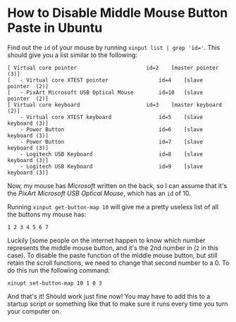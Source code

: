 # How to Disable Middle Mouse Button Paste in Ubuntu

Find out the `id` of your mouse by running `xinput list | grep 'id='`. This should give you a list similar to the following:

	[ Virtual core pointer                    	id=2	[master pointer  (3)]
	[   - Virtual core XTEST pointer              	id=4	[slave  pointer  (2)]
	[   - PixArt Microsoft USB Optical Mouse      	id=10	[slave  pointer  (2)]
	[ Virtual core keyboard                   	id=3	[master keyboard (2)]
		- Virtual core XTEST keyboard             	id=5	[slave  keyboard (3)]
		- Power Button                            	id=6	[slave  keyboard (3)]
		- Power Button                            	id=7	[slave  keyboard (3)]
		- Logitech USB Keyboard                   	id=8	[slave  keyboard (3)]
		- Logitech USB Keyboard                   	id=9	[slave  keyboard (3)]

Now, my mouse has *Microsoft* written on the back, so I can assume that it's the *PixArt Microsoft USB Optical Mouse*, which has an `id` of 10.

Running `xinput get-button-map 10` will give me a pretty useless list of all the buttons my mouse has:

	1 2 3 4 5 6 7

Luckily [some people on the internet happen to know which number represents the middle mouse button, and it's the 2nd number in (`2` in this case). To disable the paste function of the middle mouse button, but still retain the scroll functions, we need to change that second number to a 0. To do this run the following command:

	xinupt set-button-map 10 1 0 3

And that's it! Should work just fine now! You may have to add this to a startup script or something like that to make sure it runs every time you turn your computer on.
